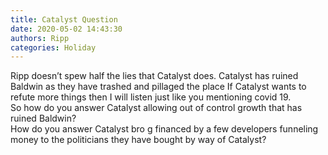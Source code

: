 ```yaml
---
title: Catalyst Question
date: 2020-05-02 14:43:30
authors: Ripp
categories: Holiday
---
```


 Ripp doesn’t spew half the lies that Catalyst does.   Catalyst has ruined Baldwin as they have trashed and pillaged the place
If Catalyst wants to refute more things then I will listen just like you mentioning covid 19.   
So how do you answer Catalyst allowing out of control growth that has ruined Baldwin?  
How do you answer Catalyst bro g financed by a few developers funneling money to the politicians they have bought by way of Catalyst?